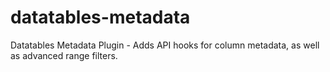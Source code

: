 # datatables-metadata
Datatables Metadata Plugin - Adds API hooks for column metadata, as well as advanced range filters.
